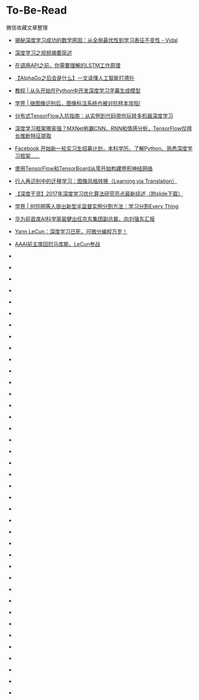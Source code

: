 # To-Be-Read
微信收藏文章整理
 
* [揭秘深度学习成功的数学原因：从全局最优性到学习表征不变性 - Vidal](http://mp.weixin.qq.com/s?__biz=MzA3MzI4MjgzMw==&mid=2650734720&idx=1&sn=2cc7ee6f1fd4e4b2ec2a158e579657f7&chksm=871ac4feb06d4de88807808264198ac18518957706c1ca91589afb5b0688d4f9d23b9d579eaf&mpshare=1&scene=24&srcid=1216ZWGc3hHDpLQxGORCLFoD#rd) 
 
* [深度学习之视频摘要简述](http://mp.weixin.qq.com/s?__biz=MzA3MzI4MjgzMw==&mid=2650735018&idx=3&sn=3c1644af0f38c613bf72a7bd392e7b11&chksm=871ac5d4b06d4cc2d1b807c38672a402d0477f629aefba0bad535b8aaa74640cc3371ab0c259&mpshare=1&scene=24&srcid=1223jdXP6R8XmsowdIRGxGIW#rd)

* [在调用API之前，你需要理解的LSTM工作原理](http://mp.weixin.qq.com/s?__biz=MzA3MzI4MjgzMw==&mid=2650734862&idx=1&sn=1a2adda4da7bd7509f10556e8ae218f4&chksm=871ac570b06d4c6644802a4dafe8ab56805ed642dba2e1e4b29ccbaa0d9245c522b7c9a28308&mpshare=1&scene=24&srcid=1219ODx5yijaNv6oRHF33y4m#rd)

* [【AlphaGo之后会是什么】一文读懂人工智能打德扑 ](http://mp.weixin.qq.com/s?__biz=MzI3MTA0MTk1MA==&mid=2652009949&idx=3&sn=66f41f562605c342521fb355e3f3db45&chksm=f121012cc656883a71e47aa78a0a08b43d028a660280b9b37f9b25f535357e48564f81145cfa&mpshare=1&scene=24&srcid=1215TQUbfTZRKeP6OG3ruyRB#rd)

* [教程 | 从头开始在Python中开发深度学习字幕生成模型](http://mp.weixin.qq.com/s?__biz=MzA3MzI4MjgzMw==&mid=2650734546&idx=2&sn=7fe918a35c35342e3c210c4eeebf0edc&chksm=871b3bacb06cb2ba7e51ddccf0c703d6f9346da5ba3909d4268485c031b77388a94e6f252019&mpshare=1&scene=24&srcid=1212JDmxALXxllC7n4TJneo4#rd)

* [学界 | 继图像识别后，图像标注系统也被对抗样本攻陷! ](http://mp.weixin.qq.com/s?__biz=MzA3MzI4MjgzMw==&mid=2650734471&idx=4&sn=f57ea48caebe2edfe4582fd1f5a07437&chksm=871b3bf9b06cb2ef2bd63c72cfe55403425ddb525fb9b5283dcebf4c96e0972a1460226fa0f4&mpshare=1&scene=24&srcid=1212igEKXNN0aTe8LS85xw9o#rd)

* [分布式TensorFlow入坑指南：从实例到代码带你玩转多机器深度学习](http://mp.weixin.qq.com/s?__biz=MzA3MzI4MjgzMw==&mid=2650734471&idx=1&sn=be4cd4b85ed84f997baf4c88543dc3f4&chksm=871b3bf9b06cb2ef94ea9531ec74fef14b8db5d1996b0cf0c9bd31ca3594ef1f54feaea17109&mpshare=1&scene=24&srcid=1210keT0av7BtCLyswR1VUMh#rd)

* [深度学习框架哪家强？MXNet称霸CNN、RNN和情感分析，TensorFlow仅擅长推断特征提取 ](http://mp.weixin.qq.com/s?__biz=MzI0ODcxODk5OA==&mid=2247491206&idx=1&sn=f040a9b0b43cfd31d452ffb1b3c8ba3c&chksm=e99d2d7fdeeaa469691b059bb9f4bb0821f7a27202a66e54f546f3aa9d8e38a153ff83ec0db5&mpshare=1&scene=24&srcid=1210HRyrHpVSO2joZM30p3KD#rd)

* [Facebook 开始新一轮实习生招募计划，本科学历、了解Python、熟悉深度学习框架…… 
](http://mp.weixin.qq.com/s?__biz=MjM5MDAxNjkyMA==&mid=2650725155&idx=4&sn=6c480f36c8ac42e14034694746abdf04&chksm=be414fd48936c6c2d98b1e02cc64076ab12747e988eff19462e0285456909c57ae09a30d79fa&mpshare=1&scene=24&srcid=1210mkTlhyn3WdMbwpY1UkOd#rd)

* [使用TensorFlow和TensorBoard从零开始构建卷积神经网络](http://mp.weixin.qq.com/s?__biz=MzA4NzE1NzYyMw==&mid=2247495477&idx=2&sn=74de7efeb30944ac9119d886e85e48b9&chksm=903f112da748983b6eb547f47aa78018257f2ebf903e6fb7ed58d85a3c974431f45974761de0&mpshare=1&scene=24&srcid=1209IxoJpgV0AfDEZwMLku6Z#rd)

* [行人再识别中的迁移学习：图像风格转换（Learning via Translation） ](http://mp.weixin.qq.com/s?__biz=MzA4NzE1NzYyMw==&mid=2247495450&idx=5&sn=0286962cdf9bf7484370c44c6bc84f69&chksm=903f1102a7489814479c0e5692cc36dbdbb648e3be1190f09727ec3ea68283f1ef457f13c5a5&mpshare=1&scene=24&srcid=1209GK3Dj6gCniQR5pfVJgHV#rd)

* [【深度干货】2017年深度学习优化算法研究亮点最新综述（附slide下载）](http://mp.weixin.qq.com/s?__biz=MzI3MTA0MTk1MA==&mid=2652009598&idx=5&sn=f79204e7ff9ddaddeb7daf903af48cc7&chksm=f121008fc6568999da12e6e169363367d823e0a65d3cc410b7201d5f2221fff7c440958b3d86&mpshare=1&scene=24&srcid=1208KHC7YVCCVhPI3MfbQ0JL#rd)

* [学界 | 何恺明等人提出新型半监督实例分割方法：学习分割Every Thing 
](http://mp.weixin.qq.com/s?__biz=MzA3MzI4MjgzMw==&mid=2650734172&idx=4&sn=85be53241bf4e1c450fd8233ebf06d7e&chksm=871b3a22b06cb334c4c5507d811afe390e751611434e2d618f654b5369efd3973a6a4d69ceb5&mpshare=1&scene=24&srcid=12047YQQQVfNoaWyCkyTL6r0#rd)

* [华为前首席AI科学家裴健出任京东集团副总裁，向刘强东汇报](http://mp.weixin.qq.com/s?__biz=MzI3MTA0MTk1MA==&mid=2652011127&idx=1&sn=80526c3b38285f8aa9896458caf854f5&chksm=f1210e86c65687906c2dd20739e98a03ab02df1de018712c3b87a72ecd63d242583eebceb0eb&mpshare=1&scene=24&srcid=0106O1WSkn7hpvuPXDxo74z2#rd)

* [Yann LeCun：深度学习已死，可微分编程万岁！](http://mp.weixin.qq.com/s?__biz=MzI3MTA0MTk1MA==&mid=2652011186&idx=1&sn=60c84f2f0b474bce787992d6939d3857&chksm=f1210e43c6568755d221f343169f2ca3eb6ea99e282dcf6453888734f3472c5e754672fe1275&mpshare=1&scene=24&srcid=01063j9X3kX2CAXloUanvkOW#rd)

* [AAAI前主席回怼马库斯，LeCun参战](http://mp.weixin.qq.com/s?__biz=MzI3MTA0MTk1MA==&mid=2652011127&idx=2&sn=cdd9a0cf86e3f26d9ab46e40b3a5af50&chksm=f1210e86c6568790b6bfa27fe9405537914b61de664865118bc41b1b80c9ccee245d6e3678a8&mpshare=1&scene=24&srcid=0106L0bMsgGtlxmsFBYdBxSo#rd)

* []()

* []()

* []()

* []()

* []()

* []()

* []()

* []()

* []()

* []()

* []()

* []()

* []()

* []()

* []()

* []()

* []()

* []()

* []()

* []()

* []()

* []()

* []()

* []()

* []()

* []()

* []()

* []()

* []()

* []()

* []()

* []()

* []()

* []()

* []()

* []()

* []()

* []()

* []()
